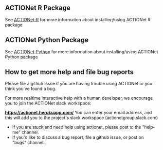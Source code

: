 ## ACTIONet R Package
See [ACTIONet-R](https://github.com/shmohammadi86/ACTIONet/tree/R-release) for more information about installing/using ACTIONet R package

## ACTIONet Python Package
See [ACTIONet-Python](https://github.com/shmohammadi86/ACTIONet/tree/python-devel) for more information about installing/using ACTIONet Python package


## How to get more help and file bug reports
Please file a github issue if you are having trouble using ACTIONet or you think you've found a bug. 

For more realtime interactive help with a human developer, we encourage you to join the ACTIONet slack workspace: 

**https://actionet.herokuapp.com/** 
You can enter your email address, and this will add you to the project's slack workspace (actionetgroup.slack.com) 

* If you are stuck and need help using actionet, please post to the "help-me" channel. 
* If you'd like to discuss a bug report, file a github issue, or post on "bugs" channel. 

